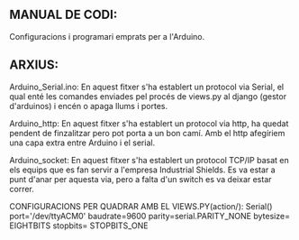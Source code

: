 MANUAL DE CODI:
-------

Configuracions i programari emprats per a l'Arduino.

ARXIUS:
-------

Arduino_Serial.ino:
	En aquest fitxer s'ha establert un protocol via Serial, el qual enté les comandes enviades
	pel procés de views.py al django (gestor d'arduinos) i encén o apaga llums i portes.

Arduino_http:
	En aquest fitxer s'ha establert un protocol via http, ha quedat pendent de finzalitzar pero pot porta a un bon camí. Amb el http afegíriem una capa extra entre Arduino i el serial.

Arduino_socket:
	En aquest fitxer s'ha establert un protocol TCP/IP basat en els equips que es fan servir a l'empresa Industrial Shields. Es va estar a punt d'anar per aquesta via, pero a falta d'un switch es va deixar estar correr. 	


CONFIGURACIONS PER QUADRAR AMB EL VIEWS.PY(action/):
    Serial()
    port='/dev/ttyACM0'
    baudrate=9600
    parity=serial.PARITY_NONE
    bytesize= EIGHTBITS
    stopbits= STOPBITS_ONE
        


